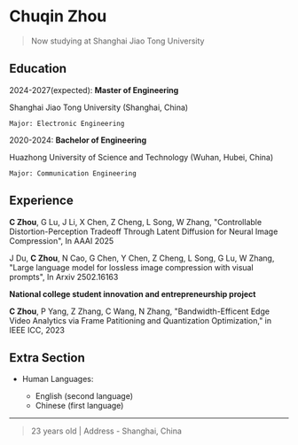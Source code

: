 Chuqin Zhou
============

>  Now studying at Shanghai Jiao Tong University

Education
---------
2024-2027(expected): **Master of Engineering** 

Shanghai Jiao Tong University (Shanghai, China)

    Major: Electronic Engineering 

2020-2024: **Bachelor of Engineering**

Huazhong University of Science and Technology (Wuhan, Hubei, China)

    Major: Communication Engineering

Experience
----------

**C Zhou**, G Lu, J Li, X Chen, Z Cheng, L Song, W Zhang, "Controllable Distortion-Perception Tradeoff Through Latent Diffusion for Neural Image Compression", In AAAI 2025

J Du, **C Zhou**, N Cao, G Chen, Y Chen, Z Cheng, L Song, G Lu, W Zhang, "Large language model for lossless image compression with visual prompts", In Arxiv 2502.16163

**National college student innovation and entrepreneurship project**

**C Zhou**, P Yang, Z Zhang, C Wang, N Zhang, "Bandwidth-Efficent Edge Video Analytics via Frame Patitioning and Quantization Optimization," in IEEE ICC, 2023

Extra Section
----------------------------------------

* Human Languages:

  * English (second language)
  * Chinese (first language)

----

>  23 years old | Address - Shanghai, China
